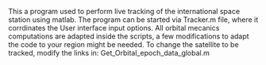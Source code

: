 This a program used to perform live tracking of the international space station using matlab.
The program can be started via Tracker.m file, where it corrdinates the User interface input options.
All orbital mecanics computations are adapted inside the scripts, a few modifications to adapt the code to your region might be needed.
To change the satellite to be tracked, modify the links in: Get_Orbital_epoch_data_global.m 

